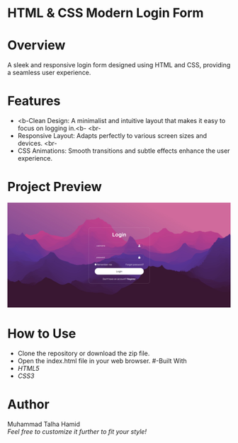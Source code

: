 # HTML & CSS Modern Login Form
# Overview
A sleek and responsive login form designed using HTML and CSS, providing a seamless user experience.
# Features
- <b-Clean Design: A minimalist and intuitive layout that makes it easy to focus on logging in.<b- <br-
- Responsive Layout: Adapts perfectly to various screen sizes and devices. <br-
- CSS Animations: Smooth transitions and subtle effects enhance the user experience.
# Project Preview
<img src=https://github.com/talhaFASTCr123/HTML-CSS-Modern-Login-Form/blob/main/Images/login_preview.png>

# How to Use
- Clone the repository or download the zip file.
- Open the index.html file in your web browser.
#-Built With
- *HTML5*
- *CSS3*
# Author
Muhammad Talha Hamid <br>
*Feel free to customize it further to fit your style!*
